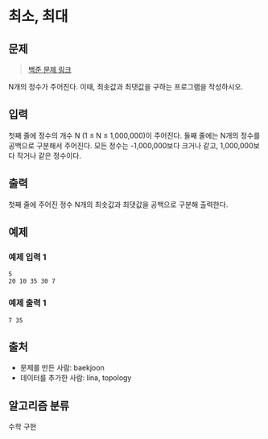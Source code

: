 # 최소, 최대

## 문제

> [백준 문제 링크](https://www.acmicpc.net/problem/10818)

N개의 정수가 주어진다. 이때, 최솟값과 최댓값을 구하는 프로그램을 작성하시오.

## 입력

첫째 줄에 정수의 개수 N (1 ≤ N ≤ 1,000,000)이 주어진다. 둘째 줄에는 N개의 정수를 공백으로 구분해서 주어진다. 모든 정수는 -1,000,000보다 크거나 같고, 1,000,000보다 작거나 같은 정수이다.

## 출력

첫째 줄에 주어진 정수 N개의 최솟값과 최댓값을 공백으로 구분해 출력한다.

## 예제

### 예제 입력 1

```
5
20 10 35 30 7
```

### 예제 출력 1

```
7 35
```

## 출처

- 문제를 만든 사람: baekjoon
- 데이터를 추가한 사람: lina, topology

## 알고리즘 분류

수학
구현
